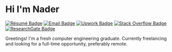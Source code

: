 # Hi I'm Nader

[![Résumé Badge](https://img.shields.io/badge/-Résumé-blue?style=flat&logo=giphy&logoColor=white&link=http://www.blankwebsite.com/)](http://www.blankwebsite.com/)
[![Email Badge](https://img.shields.io/badge/-Email-47CCCC?style=flat&logo=Minutemailer&logoColor=white&link=mailto:nader_abdelghani@hotmail.com)](mailto:nader_abdelghani@hotmail.com)
[![Upwork Badge](https://img.shields.io/badge/-Upwork-6FDA44?style=flat&logo=Upwork&logoColor=white&link=https://www.upwork.com/freelancers/~010dd1a67550a1db80)](https://www.upwork.com/freelancers/~010dd1a67550a1db80)
[![Stack Overflow Badge](https://img.shields.io/badge/stackoverflow-F58025?style=flat&logo=stackoverflow&logoColor=white&link=https://stackoverflow.com/users/9476692/naderabdalghani)](https://stackoverflow.com/users/9476692/naderabdalghani)
[![ResearchGate Badge](https://img.shields.io/badge/-ResearchGate-00CCBB?style=flat&logo=ResearchGate&logoColor=white&link=https://www.researchgate.net/profile/Nader-Abdalghani)](https://www.researchgate.net/profile/Nader-Abdalghani)

Greetings! I'm a fresh computer engineering graduate. Currently freelancing and looking for a full-time opportunity, preferably remote.
